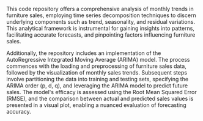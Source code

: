 This code repository offers a comprehensive analysis of monthly trends in furniture sales, employing time series decomposition techniques to discern underlying components such as trend, seasonality, and residual variations. This analytical framework is instrumental for gaining insights into patterns, facilitating accurate forecasts, and pinpointing factors influencing furniture sales.

Additionally, the repository includes an implementation of the AutoRegressive Integrated Moving Average (ARIMA) model. The process commences with the loading and preprocessing of furniture sales data, followed by the visualization of monthly sales trends. Subsequent steps involve partitioning the data into training and testing sets, specifying the ARIMA order (p, d, q), and leveraging the ARIMA model to predict future sales. The model's efficacy is assessed using the Root Mean Squared Error (RMSE), and the comparison between actual and predicted sales values is presented in a visual plot, enabling a nuanced evaluation of forecasting accuracy.
